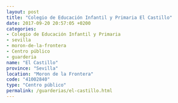 ```yaml
---
layout: post
title: "Colegio de Educación Infantil y Primaria El Castillo"
date: 2017-09-20 20:57:05 +0200
categories:
- Colegio de Educación Infantil y Primaria
- sevilla
- moron-de-la-frontera
- Centro público
- guarderia
name: "El Castillo"
province: "Sevilla"
location: "Moron de la Frontera"
code: "41002840"
type: "Centro público"
permalink: /guarderias/el-castillo.html
---
```

